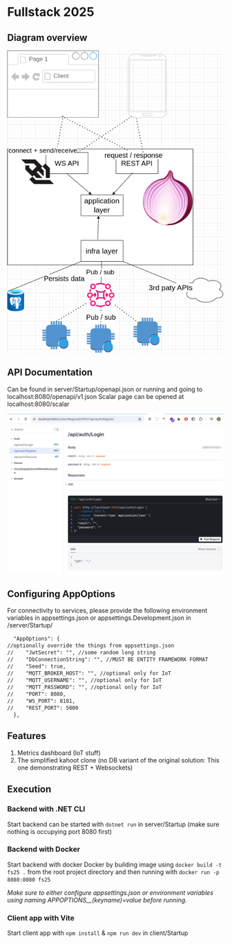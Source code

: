 # Fullstack 2025

## Diagram overview
![alt text](assets/fs25.drawio.png)


## API Documentation

Can be found in server/Startup/openapi.json or running and going to localhost:8080/openapi/v1.json
Scalar page can be opened at localhost:8080/scalar

![alt text](assets/scalar-view.png)



## Configuring AppOptions

For connectivity to services, please provide the following environment variables in appsettings.json or appsettings.Development.json in /server/Startup/

```
  "AppOptions": {
//optionally override the things from appsettings.json
//    "JwtSecret": "", //some random long string
//    "DbConnectionString": "", //MUST BE ENTITY FRAMEWORK FORMAT
//    "Seed": true,
//    "MQTT_BROKER_HOST": "", //optional only for IoT
//    "MQTT_USERNAME": "", //optional only for IoT
//    "MQTT_PASSWORD": "", //optional only for IoT
//    "PORT": 8080,
//    "WS_PORT": 8181,
//    "REST_PORT": 5000
  },
```

## Features

1. Metrics dashboard (IoT stuff)
2. The simplified kahoot clone (no DB variant of the original solution: This one demonstrating REST + Websockets)

## Execution

### Backend with .NET CLI

Start backend can be started with `dotnet run` in server/Startup (make sure nothing is occupying port 8080 first)

### Backend with Docker

Start backend with docker Docker by building image using `docker build -t fs25 .` from the root project directory and then running with `docker run -p 8080:8080 fs25`

*Make sure to either configure appsettings.json or environment variables using naming APPOPTIONS__(keyname)=value before running.*

### Client app with Vite

Start client app with `npm install` & `npm run dev` in client/Startup